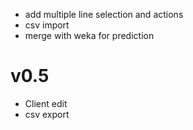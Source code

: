 - add multiple line selection and actions
- csv import
- merge with weka for prediction

# v0.5
- Client edit
- csv export
